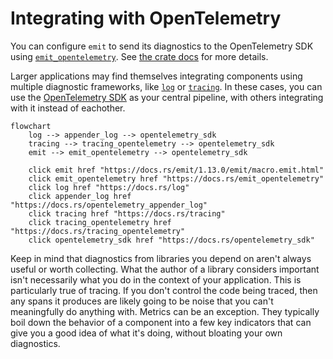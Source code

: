 # Integrating with OpenTelemetry

You can configure `emit` to send its diagnostics to the OpenTelemetry SDK using [`emit_opentelemetry`](https://docs.rs/emit_opentelemetry). See [the crate docs](https://docs.rs/emit_opentelemetry) for more details.

Larger applications may find themselves integrating components using multiple diagnostic frameworks, like [`log`](https://docs.rs/log/latest/log/) or [`tracing`](https://docs.rs/tracing/latest/tracing/). In these cases, you can use the [OpenTelemetry SDK](https://github.com/open-telemetry/opentelemetry-rust) as your central pipeline, with others integrating with it instead of eachother.

```mermaid
flowchart
    log --> appender_log --> opentelemetry_sdk
    tracing --> tracing_opentelemetry --> opentelemetry_sdk
    emit --> emit_opentelemetry --> opentelemetry_sdk

    click emit href "https://docs.rs/emit/1.13.0/emit/macro.emit.html"
    click emit_opentelemetry href "https://docs.rs/emit_opentelemetry"
    click log href "https://docs.rs/log"
    click appender_log href "https://docs.rs/opentelemetry_appender_log"
    click tracing href "https://docs.rs/tracing"
    click tracing_opentelemetry href "https://docs.rs/tracing_opentelemetry"
    click opentelemetry_sdk href "https://docs.rs/opentelemetry_sdk"
```

Keep in mind that diagnostics from libraries you depend on aren't always useful or worth collecting. What the author of a library considers important isn't necessarily what you do in the context of your application. This is particularly true of tracing. If you don't control the code being traced, then any spans it produces are likely going to be noise that you can't meaningfully do anything with. Metrics can be an exception. They typically boil down the behavior of a component into a few key indicators that can give you a good idea of what it's doing, without bloating your own diagnostics.
